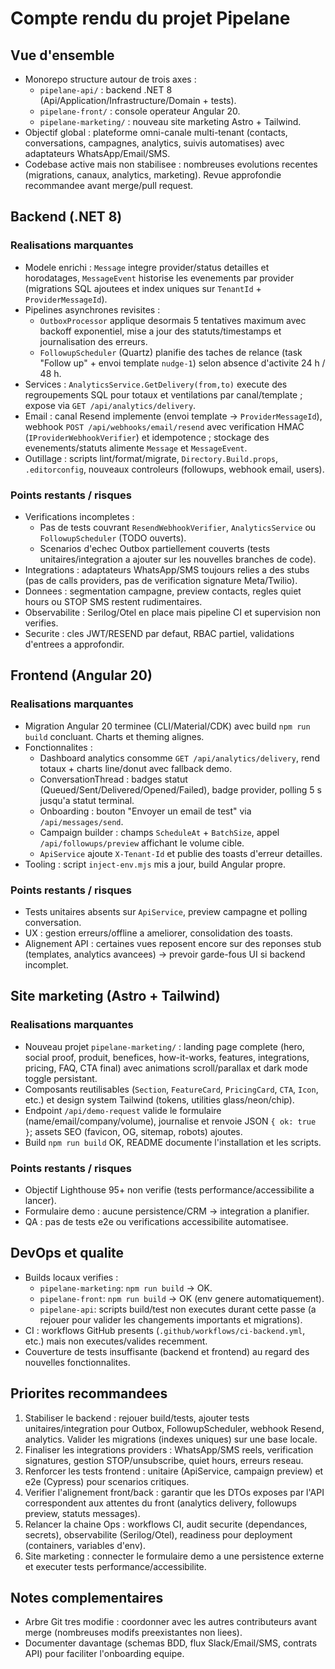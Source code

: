 # Compte rendu du projet Pipelane

## Vue d'ensemble
- Monorepo structure autour de trois axes :
  - `pipelane-api/` : backend .NET 8 (Api/Application/Infrastructure/Domain + tests).
  - `pipelane-front/` : console operateur Angular 20.
  - `pipelane-marketing/` : nouveau site marketing Astro + Tailwind.
- Objectif global : plateforme omni-canale multi-tenant (contacts, conversations, campagnes, analytics, suivis automatises) avec adaptateurs WhatsApp/Email/SMS.
- Codebase active mais non stabilisee : nombreuses evolutions recentes (migrations, canaux, analytics, marketing). Revue approfondie recommandee avant merge/pull request.

## Backend (.NET 8)
### Realisations marquantes
- Modele enrichi : `Message` integre provider/status detailles et horodatages, `MessageEvent` historise les evenements par provider (migrations SQL ajoutees et index uniques sur `TenantId` + `ProviderMessageId`).
- Pipelines asynchrones revisites :
  - `OutboxProcessor` applique desormais 5 tentatives maximum avec backoff exponentiel, mise a jour des statuts/timestamps et journalisation des erreurs.
  - `FollowupScheduler` (Quartz) planifie des taches de relance (task "Follow up" + envoi template `nudge-1`) selon absence d'activite 24 h / 48 h.
- Services : `AnalyticsService.GetDelivery(from,to)` execute des regroupements SQL pour totaux et ventilations par canal/template ; expose via `GET /api/analytics/delivery`.
- Email : canal Resend implemente (envoi template -> `ProviderMessageId`), webhook `POST /api/webhooks/email/resend` avec verification HMAC (`IProviderWebhookVerifier`) et idempotence ; stockage des evenements/statuts alimente `Message` et `MessageEvent`.
- Outillage : scripts lint/format/migrate, `Directory.Build.props`, `.editorconfig`, nouveaux controleurs (followups, webhook email, users).

### Points restants / risques
- Verifications incompletes :
  - Pas de tests couvrant `ResendWebhookVerifier`, `AnalyticsService` ou `FollowupScheduler` (TODO ouverts).
  - Scenarios d'echec Outbox partiellement couverts (tests unitaires/integration a ajouter sur les nouvelles branches de code).
- Integrations : adaptateurs WhatsApp/SMS toujours relies a des stubs (pas de calls providers, pas de verification signature Meta/Twilio).
- Donnees : segmentation campagne, preview contacts, regles quiet hours ou STOP SMS restent rudimentaires.
- Observabilite : Serilog/Otel en place mais pipeline CI et supervision non verifies.
- Securite : cles JWT/RESEND par defaut, RBAC partiel, validations d'entrees a approfondir.

## Frontend (Angular 20)
### Realisations marquantes
- Migration Angular 20 terminee (CLI/Material/CDK) avec build `npm run build` concluant. Charts et theming alignes.
- Fonctionnalites :
  - Dashboard analytics consomme `GET /api/analytics/delivery`, rend totaux + charts line/donut avec fallback demo.
  - ConversationThread : badges statut (Queued/Sent/Delivered/Opened/Failed), badge provider, polling 5 s jusqu'a statut terminal.
  - Onboarding : bouton "Envoyer un email de test" via `/api/messages/send`.
  - Campaign builder : champs `ScheduleAt` + `BatchSize`, appel `/api/followups/preview` affichant le volume cible.
  - `ApiService` ajoute `X-Tenant-Id` et publie des toasts d'erreur detailles.
- Tooling : script `inject-env.mjs` mis a jour, build Angular propre.

### Points restants / risques
- Tests unitaires absents sur `ApiService`, preview campagne et polling conversation.
- UX : gestion erreurs/offline a ameliorer, consolidation des toasts.
- Alignement API : certaines vues reposent encore sur des reponses stub (templates, analytics avancees) -> prevoir garde-fous UI si backend incomplet.

## Site marketing (Astro + Tailwind)
### Realisations marquantes
- Nouveau projet `pipelane-marketing/` : landing page complete (hero, social proof, produit, benefices, how-it-works, features, integrations, pricing, FAQ, CTA final) avec animations scroll/parallax et dark mode toggle persistant.
- Composants reutilisables (`Section`, `FeatureCard`, `PricingCard`, `CTA`, `Icon`, etc.) et design system Tailwind (tokens, utilities glass/neon/chip).
- Endpoint `/api/demo-request` valide le formulaire (name/email/company/volume), journalise et renvoie JSON `{ ok: true }`; assets SEO (favicon, OG, sitemap, robots) ajoutes.
- Build `npm run build` OK, README documente l'installation et les scripts.

### Points restants / risques
- Objectif Lighthouse 95+ non verifie (tests performance/accessibilite a lancer).
- Formulaire demo : aucune persistence/CRM -> integration a planifier.
- QA : pas de tests e2e ou verifications accessibilite automatisee.

## DevOps et qualite
- Builds locaux verifies :
  - `pipelane-marketing`: `npm run build` -> OK.
  - `pipelane-front`: `npm run build` -> OK (env genere automatiquement).
  - `pipelane-api`: scripts build/test non executes durant cette passe (a rejouer pour valider les changements importants et migrations).
- CI : workflows GitHub presents (`.github/workflows/ci-backend.yml`, etc.) mais non executes/valides recemment.
- Couverture de tests insuffisante (backend et frontend) au regard des nouvelles fonctionnalites.

## Priorites recommandees
1. Stabiliser le backend : rejouer build/tests, ajouter tests unitaires/integration pour Outbox, FollowupScheduler, webhook Resend, analytics. Valider les migrations (indexes uniques) sur une base locale.
2. Finaliser les integrations providers : WhatsApp/SMS reels, verification signatures, gestion STOP/unsubscribe, quiet hours, erreurs reseau.
3. Renforcer les tests frontend : unitaire (ApiService, campaign preview) et e2e (Cypress) pour scenarios critiques.
4. Verifier l'alignement front/back : garantir que les DTOs exposes par l'API correspondent aux attentes du front (analytics delivery, followups preview, statuts messages).
5. Relancer la chaine Ops : workflows CI, audit securite (dependances, secrets), observabilite (Serilog/Otel), readiness pour deployment (containers, variables d'env).
6. Site marketing : connecter le formulaire demo a une persistence externe et executer tests performance/accessibilite.

## Notes complementaires
- Arbre Git tres modifie : coordonner avec les autres contributeurs avant merge (nombreuses modifs preexistantes non liees).
- Documenter davantage (schemas BDD, flux Slack/Email/SMS, contrats API) pour faciliter l'onboarding equipe.
